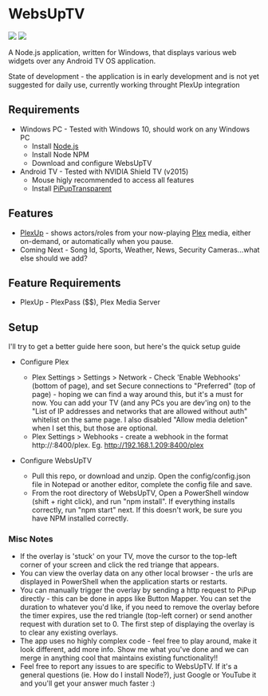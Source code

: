 # WebsUpTV 

![](https://i.ibb.co/gV0jm6X/foto-no-exif-1.jpg)
![](https://i.ibb.co/2kWSK4t/foto-no-exif.jpg)

A Node.js application, written for Windows, that displays various web widgets over any Android TV OS application.

State of development - the application is in early development and is not yet suggested for daily use, currently working throught PlexUp integration

## Requirements 
- Windows PC - Tested with Windows 10, should work on any Windows PC
  - Install [Node.js](https://nodejs.org/en/download/)
  - Install Node NPM
  - Download and configure WebsUpTV
- Android TV - Tested with NVIDIA Shield TV (v2015)
  - Mouse higly recommended to access all features
  - Install [PiPupTransparent](https://github.com/my-ugly-code/PiPupTransparent/releases)

## Features
- [PlexUp](https://github.com/my-ugly-code/WebsUpTV/blob/main/README.md#plexup) - shows actors/roles from your now-playing [Plex](https://play.google.com/store/apps/details?id=com.plexapp.android&hl=en_US&gl=US) media, either on-demand, or automatically when you pause.
- Coming Next - Song Id, Sports, Weather, News, Security Cameras...what else should we add?

## Feature Requirements
- PlexUp - PlexPass ($$), Plex Media Server

## Setup
I'll try to get a better guide here soon, but here's the quick setup guide
- Configure Plex
  - Plex Settings > Settings > Network - Check 'Enable Webhooks' (bottom of page), and set Secure connections to "Preferred" (top of page) - hoping we can find a way around this, but it's a must for now. You can add your TV (and any PCs you are dev'ing on) to the "List of IP addresses and networks that are allowed without auth" whitelist on the same page. I also disabled "Allow media deletion" when I set this, but those are optional.
  - Plex Settings > Webhooks - create a webhook in the format http://<WebsUpTV PC IP>:8400/plex. Eg. http://192.168.1.209:8400/plex
 
- Configure WebsUpTV
  - Pull this repo, or download and unzip. Open the config/config.json file in Notepad or another editor, complete the config file and save.
  - From the root directory of WebsUpTV, Open a PowerShell window (shift + right click), and run "npm install". If everything installs correctly, run "npm start" next. If this doesn't work, be sure you have NPM installed correctly.
  
  
 ### Misc Notes
  - If the overlay is 'stuck' on your TV, move the cursor to the top-left corner of your screen and click the red triange that appears.
  - You can view the overlay data on any other local browser - the urls are displayed in PowerShell when the application starts or restarts.
  - You can manually trigger the overlay by sending a http request to PiPup directly - this can be done in apps like Button Mapper. You can set the duration to whatever you'd like, if you need to remove the overlay before the timer expires, use the red triangle (top-left corner) or send another request with duration set to 0. The first step of displaying the overlay is to clear any existing overlays.
  - The app uses no highly complex code - feel free to play around, make it look different, add more info. Show me what you've done and we can merge in anything cool that maintains existing functionality!!
  - Feel free to report any issues to are specific to WebsUpTV. If it's a general questions (ie. How do I install Node?), just Google or YouTube it and you'll get your answer much faster :)
  
